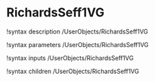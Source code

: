<!-- MOOSE Documentation Stub: Remove this when content is added. -->

# RichardsSeff1VG
!syntax description /UserObjects/RichardsSeff1VG

!syntax parameters /UserObjects/RichardsSeff1VG

!syntax inputs /UserObjects/RichardsSeff1VG

!syntax children /UserObjects/RichardsSeff1VG
